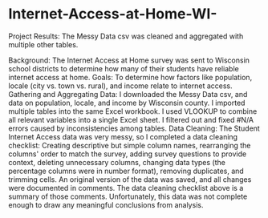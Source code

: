 # Internet-Access-at-Home-WI-

Project Results: The Messy Data csv was cleaned and aggregated with multiple other tables. 

Background: The Internet Access at Home survey was sent to Wisconsin school districts to determine how many of their students have reliable internet access at home. 
Goals: To determine how factors like population, locale (city vs. town vs. rural), and income relate to internet access.
Gathering and Aggregating Data: I downloaded the Messy Data csv, and data on population, locale, and income by Wisconsin county. I imported multiple tables into the same Excel workbook. I used VLOOKUP to combine all relevant variables into a single Excel sheet. I filtered out and fixed #N/A errors caused by inconsistencies among tables. 
Data Cleaning: The Student Internet Access data was very messy, so I completed a data cleaning checklist: 
Creating descriptive but simple column names, rearranging the columns' order to match the survey, adding survey questions to provide context, deleting unnecessary columns, changing data types (the percentage columns were in number format), removing duplicates, and trimming cells. 
An original version of the data was saved, and all changes were documented in comments. The data cleaning checklist above is a summary of those comments. 
Unfortunately, this data was not complete enough to draw any meaningful conclusions from analysis. 
